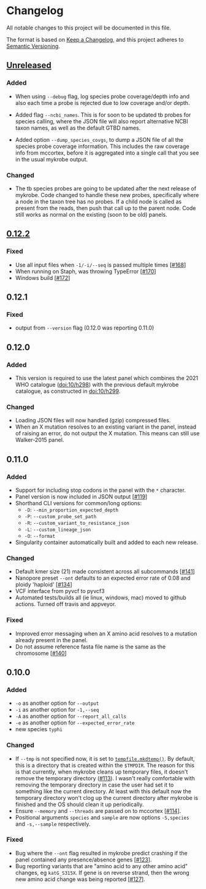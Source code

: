 # Changelog

All notable changes to this project will be documented in this file.

The format is based on [Keep a Changelog](https://keepachangelog.com/en/1.0.0/), and
this project adheres to [Semantic Versioning](https://semver.org/spec/v2.0.0.html).

## [Unreleased]

### Added

- When using `--debug` flag, log species probe coverage/depth info and also each
  time a probe is rejected due to low coverage and/or depth.

- Added flag `--ncbi_names`. This is for soon to be updated tb probes for
  species calling, where the JSON file will also report alternative NCBI taxon
  names, as well as the default GTBD names.

- Added option `--dump_species_covgs`, to dump a JSON file of all the species
  probe coverage information. This includes the raw coverage info from mccortex,
  before it is aggregated into a single call that you see in the usual
  mykrobe output.

### Changed

- The tb species probes are going to be updated after the next release of
  mykrobe. Code changed to handle these new probes, specifically where a node in
  the taxon tree has no probes. If a child node is called as present from the
  reads, then push that call up to the parent node. Code still works as normal
  on the existing (soon to be old) panels.


## [0.12.2]

### Fixed

- Use all input files when `-1/-i/--seq` is passed multiple times [[#168][168]]
- When running on Staph, was throwing TypeError [[#170][170]]
- Windows build [[#172][172]]

## 0.12.1

### Fixed

-  output from `--version` flag (0.12.0 was reporting 0.11.0)

## 0.12.0

### Added

- This version is required to use the latest panel which combines the 2021 WHO
  catalogue ([doi:10/h298](https://doi.org/10/h298)) with the previous default mykrobe
  catalogue, as constructed in [doi:10/h299](https://doi.org/10/h299).

### Changed

- Loading JSON files will now handled (gzip) compressed files.
- When an X mutation resolves to an existing variant in the panel, instead of
  raising an error, do not output the X mutation. This means can still use
  Walker-2015 panel.

## 0.11.0

### Added

- Support for including stop codons in the panel with the `*` character.
- Panel version is now included in JSON output [[#119][119]]
- Shorthand CLI versions for common/long options:
    - `-D`: `--min_proportion_expected_depth`
    - `-P`: `--custom_probe_set_path`
    - `-R`: `--custom_variant_to_resistance_json`
    - `-L`: `--custom_lineage_json`
    - `-O`: `--format`
- Singularity container automatically built and added to each new release.

### Changed

- Default kmer size (21) made consistent across all subcommands [[#141][141]]
- Nanopore preset `--ont` defaults to an expected error rate of 0.08 and ploidy
  'haploid' [[#134][134]]
- VCF interface from pyvcf to pyvcf3
- Automated tests/builds all (ie linux, windows, mac) moved to github actions.
  Turned off travis and appveyor.

### Fixed

- Improved error messaging when an X amino acid resolves to a mutation already present
  in the panel.
- Do not assume reference fasta file name is the same as the chromosome [[#140][140]]

## 0.10.0

### Added

- `-o` as another option for `--output`
- `-i` as another option for `-1,--seq`
- `-A` as another option for `--report_all_calls`
- `-e` as another option for `--expected_error_rate`
- new species `typhi`

### Changed

- If `--tmp` is not specified now, it is set to [`tempfile.mkdtemp()`][mkdtemp]. By
  default, this is a directory that is created within the `$TMPDIR`. The reason for this
  is that currently, when mykrobe cleans up temporary files, it doesn't remove the
  temporary directory ([#113][113]). I wasn't really comfortable with removing the
  temporary directory in case the user had set it to something like the current
  directory. At least with this default now the temporary directory won't clog up the
  current directory after mykrobe is finished and the OS should clean it up
  periodically.
- Ensure `--memory` and `--threads` are passed on to mccortex [[#114][114]].
- Positional arguments `species` and `sample` are now options `-S,species` and
  `-s,--sample` respectively.

### Fixed

- Bug where the `--ont` flag resulted in mykrobe predict crashing if the panel
  contained any presence/absence genes [[#123][123]].
- Bug reporting variants that are "amino acid to any other amino acid" changes,
  eg `katG_S315X`. If gene is on reverse strand, then the wrong new amino
  acid change was being reported [[#127][127]].

[113]: https://github.com/Mykrobe-tools/mykrobe/issues/113

[114]: https://github.com/Mykrobe-tools/mykrobe/issues/114

[119]: https://github.com/Mykrobe-tools/mykrobe/issues/119

[123]: https://github.com/Mykrobe-tools/mykrobe/issues/123

[127]: https://github.com/Mykrobe-tools/mykrobe/issues/127

[134]: https://github.com/Mykrobe-tools/mykrobe/issues/134

[140]: https://github.com/Mykrobe-tools/mykrobe/issues/140

[141]: https://github.com/Mykrobe-tools/mykrobe/issues/141

[142]: https://github.com/Mykrobe-tools/mykrobe/issues/142

[168]: https://github.com/Mykrobe-tools/mykrobe/issues/168

[170]: https://github.com/Mykrobe-tools/mykrobe/issues/170

[172]: https://github.com/Mykrobe-tools/mykrobe/issues/172

[Unreleased]: https://github.com/Mykrobe-tools/mykrobe/compare/v0.12.1...HEAD
[0.12.2]: https://github.com/Mykrobe-tools/mykrobe/compare/v0.12.1...v0.12.2

[mkdtemp]: https://docs.python.org/3.6/library/tempfile.html#tempfile.mkdtemp

